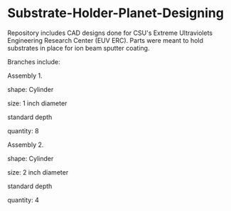 # Substrate-Holder-Planet-Designing

Repository includes CAD designs done for CSU's Extreme Ultraviolets Engineering Research Center (EUV ERC). Parts were meant to hold substrates in place for ion beam sputter coating.

Branches include:


Assembly 1.

  shape: Cylinder
  
  size: 1 inch diameter
  
  standard depth
  
  quantity: 8
  

Assembly 2.

  shape: Cylinder
  
  size: 2 inch diameter
  
  standard depth
  
  quantity: 4
  
